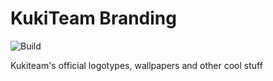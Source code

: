 # KukiTeam Branding

![Build](https://img.shields.io/badge/Build-Wait%2C%20what%3F-brightgreen.svg)

Kukiteam's official logotypes, wallpapers and other cool stuff
